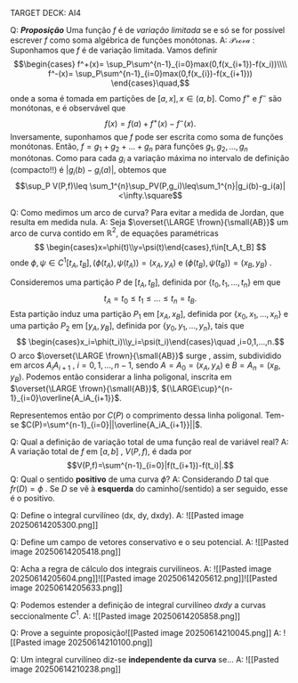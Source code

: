 TARGET DECK: AI4

Q: ***Proposição*** Uma função $f$ é de *variação limitada* se e só se for possível escrever $f$ como soma algébrica de funções monótonas.
A: $\mathcal{Prova}$ :  Suponhamos que $f$ é de variação limitada. Vamos definir$$\begin{cases}
	f^+(x)= \sup_P\sum^{n-1}_{i=0}max(0,f(x_{i+1})-f(x_i))\\\\
	f^-(x)= \sup_P\sum^{n-1}_{i=0}max(0,f(x_{i})-f(x_{i+1}))
	\end{cases}\quad,$$ onde a soma é tomada em partições de $[a,x], x\in(a,b]$.
	 Como $f^+$ e $f^-$ são monótonas, e é observável que$$f(x)=f(a)+f^+(x)-f^-(x).$$
	 Inversamente, suponhamos que $f$ pode ser escrita como soma de funções monótonas. Então, $f=g_1+g_2+...+g_n$ para funções $g_1,g_2,...,g_n$ monótonas.
	 Como para cada $g_i$ a variação máxima no intervalo de definição (compacto!!) é $|g_i(b)-g_i(a)|$, obtemos que $$\sup_P V(P,f)\leq \sum_1^{n}\sup_PV(P,g_i)\leq\sum_1^{n}|g_i(b)-g_i(a)|<\infty.\square$$
<!--ID: 1749929359522-->

Q: Como medimos um arco de curva? Para evitar a medida de Jordan, que resulta em medida nula.
A: Seja $\overset{\LARGE \frown}{\small{AB}}$ um arco de curva contido em $\mathbb{R}^2$, de equações paramétricas
$$
\begin{cases}x=\phi(t)\\y=\psi(t)\end{cases},t\in[t_A,t_B]
$$
onde $\phi, \psi\in C^1[t_A,t_B],(\phi(t_A),\psi(t_A))=(x_A,y_A)$ e $(\phi(t_B),\psi(t_B))=(x_B,y_B)$ .
<!--ID: 1749930377652-->


Consideremos uma partição $P$ de $[t_A,t_B]$, definida por $\{t_0,t_1,...,t_n\}$ em que
$$
t_A=t_0\leq t_1\leq ...\leq t_n=t_B.
$$
Esta partição induz uma partição $P_1$ em $[x_A,x_B]$, definida por $\{x_0,x_1,...,x_n\}$ e uma partição $P_2$ em  $[y_A,y_B]$, definida por $\{y_0,y_1,...,y_n\}$, tais que
$$
\begin{cases}x_i=\phi(t_i)\\y_i=\psi(t_i)\end{cases}\quad ,i=0,1,...,n.$$
O arco $\overset{\LARGE \frown}{\small{AB}}$ surge , assim, subdividido em arcos $A_iA_{i+1}$ , $i=0,1,...,n-1$, sendo $A=A_0=(x_A,y_A)$ e $B=A_n=(x_B,y_B)$.
Podemos então considerar a linha poligonal, inscrita em $\overset{\LARGE \frown}{\small{AB}}$, ${\LARGE\cup}^{n-1}_{i=0}\overline{A_iA_{i+1}}$.

Representemos então por $C(P)$ o comprimento dessa linha poligonal. Tem-se $C(P)=\sum^{n-1}_{i=0}||\overline{A_iA_{i+1}}||$.

Q: Qual a definição de variação total de uma função real de variável real?
A: A variação total de $f$ em $[a,b]$ , $V(P,f)$, é dada por$$V(P,f)=\sum^{n-1}_{i=0}|f(t_{i+1})-f(t_i)|.$$
Q: Qual o sentido **positivo** de uma curva $\phi$?
A: Considerando $D$ tal que $fr(D)=\phi$ . Se $D$ se vê à **esquerda** do caminho(/sentido) a ser seguido, esse é o positivo.
<!--ID: 1749930377686-->


Q: Define o integral curvilíneo (dx, dy, dxdy).
A: ![[Pasted image 20250614205300.png]]
<!--ID: 1749930778537-->

Q: Define um campo de vetores conservativo e o seu potencial.
A: ![[Pasted image 20250614205418.png]]
<!--ID: 1749930861962-->


Q: Acha a regra de cálculo dos integrais curvilíneos.
A: ![[Pasted image 20250614205604.png]]![[Pasted image 20250614205612.png]]![[Pasted image 20250614205633.png]]
<!--ID: 1749931011389-->

Q: Podemos estender a definição de integral curvilíneo $dxdy$ a curvas seccionalmente $C^1$.
A: ![[Pasted image 20250614205858.png]]
<!--ID: 1749931363616-->


Q: Prove a seguinte proposição![[Pasted image 20250614210045.png]]
A: ![[Pasted image 20250614210100.png]]
<!--ID: 1749931363639-->


Q: Um integral curvilíneo diz-se **independente da curva** se...
A: ![[Pasted image 20250614210238.png]]
<!--ID: 1749931376307-->

